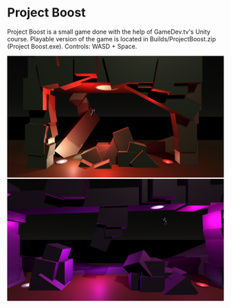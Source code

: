 # Project Boost

Project Boost is a small game done with the help of GameDev.tv's Unity course. Playable version of the game is located in Builds/ProjectBoost.zip (Project Boost.exe). Controls: WASD + Space.

<img src=Images/Img1.png>

<img src=Images/Img2.png>
